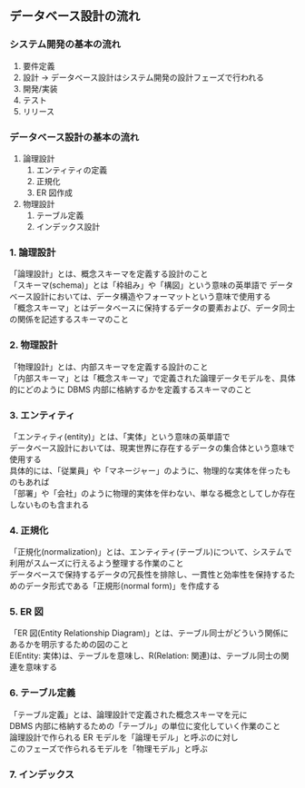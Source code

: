 ## データベース設計の流れ

### システム開発の基本の流れ
  1. 要件定義
  2. 設計 -> データベース設計はシステム開発の設計フェーズで行われる
  3. 開発/実装
  4. テスト
  5. リリース

### データベース設計の基本の流れ  
  1. 論理設計
      1. エンティティの定義
      2. 正規化
      3. ER 図作成
  2. 物理設計
      1. テーブル定義
      2. インデックス設計

### 1. 論理設計
「論理設計」とは、概念スキーマを定義する設計のこと  
「スキーマ(schema)」とは「枠組み」や「構図」という意味の英単語で
データベース設計においては、データ構造やフォーマットという意味で使用する    
「概念スキーマ」とはデータベースに保持するデータの要素および、データ同士の関係を記述するスキーマのこと   

### 2. 物理設計
「物理設計」とは、内部スキーマを定義する設計のこと  
「内部スキーマ」とは「概念スキーマ」で定義された論理データモデルを、具体的にどのように DBMS 内部に格納するかを定義するスキーマのこと  

### 3. エンティティ
「エンティティ(entity)」とは、「実体」という意味の英単語で  
データベース設計においては、現実世界に存在するデータの集合体という意味で使用する  
具体的には、「従業員」や「マネージャー」のように、物理的な実体を伴ったものもあれば  
「部署」や「会社」のように物理的実体を伴わない、単なる概念としてしか存在しないものも含まれる  

### 4. 正規化
「正規化(normalization)」とは、エンティティ(テーブル)について、システムで利用がスムーズに行えるよう整理する作業のこと  
データベースで保持するデータの冗長性を排除し、一貫性と効率性を保持するためのデータ形式である「正規形(normal form)」を作成する  

### 5. ER 図
「ER 図(Entity Relationship Diagram)」とは、テーブル同士がどういう関係にあるかを明示するための図のこと  
E(Entity: 実体)は、テーブルを意味し、R(Relation: 関連)は、テーブル同士の関連を意味する  

### 6. テーブル定義
「テーブル定義」とは、論理設計で定義された概念スキーマを元に  
DBMS 内部に格納するための「テーブル」の単位に変化していく作業のこと  
論理設計で作られる ER モデルを「論理モデル」と呼ぶのに対し  
このフェーズで作られるモデルを「物理モデル」と呼ぶ

### 7. インデックス


